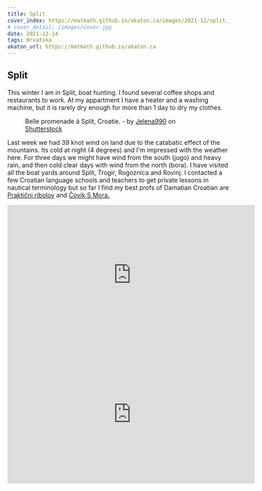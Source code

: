 ```yaml
---
title: Split
cover_index: https://matmath.github.io/akaton.ca/images/2021-12/split.jpg
# cover_detail: /images/cover.jpg
date: 2021-12-14
tags: Hrvatska
akaton_url: https://matmath.github.io/akaton.ca
---
```


<h2>Split</h2>

<p>This winter I am in Split, boat hunting. I found several coffee shops and restaurants to work. At my appartment I have a heater and a washing machine, but it is rarely dry enough for more than 1 day to dry my clothes. </p>


<figure class="wp-block-image size-large">
    <img src="{{AKATON_URL}}/images/2021-12/split.jpg" alt="" class="wp-image-156"/>
    <figcaption class="wp-element-caption">Belle promenade à Split, Croatie. - by <a href="https://www.shutterstock.com/fr/g/Jelena990">Jelena990</a> on <a rel="noreferrer noopener" href="https://www.shutterstock.com/fr/image-photo/beautiful-promenade-split-croatia-2048270498" target="_blank">Shutterstock</a>
    </figcaption>
</figure>

<p>Last week we had 39 knot wind on land due to the catabatic effect of the mountains. Its cold at night (4 degrees) and I'm impressed with the weather here. For three days we might have wind from the south (jugo) and heavy rain, and then cold clear days with wind from the north (bora). I have visited all the boat yards around Split, Trogir, Rogoznica and Rovinj. I contacted a few Croatian language schools and teachers to get private lessons in nautical terminology but so far I find my best profs of Damatian Croatian are <a rel="noreferrer noopener" href="https://www.youtube.com/@prakticniribolov5459" target="_blank">Praktični ribolov</a> and <a rel="noreferrer noopener" href="https://www.youtube.com/@CovikSMora" target="_blank">Čovik S Mora.</a> </p>


<iframe src="https://www.youtube.com/embed/U4QxGLaGXNs?start=248" title="YouTube video player" allow="accelerometer; autoplay; clipboard-write; encrypted-media; gyroscope; picture-in-picture" allowfullscreen="" width="560" height="315" frameborder="0">
</iframe>

<iframe src="https://www.youtube.com/embed/vg0GRA-RuCI?start=248" title="YouTube video player" allow="accelerometer; autoplay; clipboard-write; encrypted-media; gyroscope; picture-in-picture" allowfullscreen="" width="560" height="315" frameborder="0">
</iframe>
